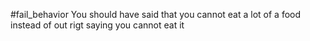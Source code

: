 #fail_behavior 
You should have said that you cannot eat a lot of a food instead of out rigt saying you cannot eat it 